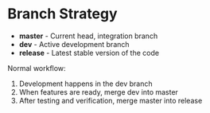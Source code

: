 # Branch Strategy

- **master** - Current head, integration branch
- **dev** - Active development branch
- **release** - Latest stable version of the code

Normal workflow:
1. Development happens in the dev branch
2. When features are ready, merge dev into master
3. After testing and verification, merge master into release
